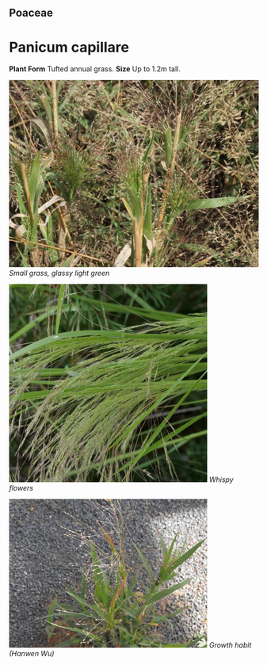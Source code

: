 ## Poaceae
# Panicum capillare
 **Plant Form** Tufted annual grass. **Size** Up to 1.2m tall.


![Small grass, glassy light green](14873_IMG_9748.jpg)
 *Small grass, glassy light green* 

![Whispy flowers](63800_P1031235.jpg)
 *Whispy flowers* 

![Growth habit (Hanwen Wu)](40379_weed-photo2-080.jpg)
 *Growth habit (Hanwen Wu)* 

